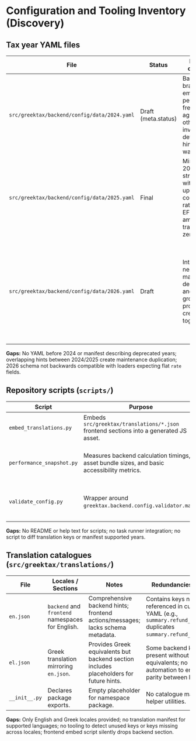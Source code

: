 # Configuration and Tooling Inventory (Discovery)

## Tax year YAML files

| File | Status | Notable contents | Redundancies / Gaps |
| --- | --- | --- | --- |
| `src/greektax/backend/config/data/2024.yaml` | Draft (meta.status) | Baseline brackets for employment, pension, freelance, agricultural, other, rental, investment; detailed hints and warnings. | Shares identical bracket tables and deduction hints with 2025; no explicit toggles/manifest references. |
| `src/greektax/backend/config/data/2025.yaml` | Final | Mirrors 2024 structure with updated contribution rates and EFKA amounts; trade fee zeroed out. | Retains full hint set even when fields are unchanged; lacks metadata for post-trade-fee transition; no manifest entry describing supported years. |
| `src/greektax/backend/config/data/2026.yaml` | Draft | Introduces nested rate matrices by dependants and age groups, provisional credits, and toggle flags. | Structure diverges from 2024/2025 (rates nested vs. flat); missing allowances/hints for deductions except dependents; pending confirmation flags but no consumer guidance. |

**Gaps:** No YAML before 2024 or manifest describing deprecated years; overlapping hints between 2024/2025 create maintenance duplication; 2026 schema not backwards compatible with loaders expecting flat `rate` fields.

## Repository scripts (`scripts/`)

| Script | Purpose | Notes | Redundancies / Gaps |
| --- | --- | --- | --- |
| `embed_translations.py` | Embeds `src/greektax/translations/*.json` frontend sections into a generated JS asset. | Writes to `src/frontend/assets/scripts/translations.generated.js`; lacks CLI options or diff detection. | No validation of placeholder usage; duplicates logic from localisation build steps once a module bundler is introduced. |
| `performance_snapshot.py` | Measures backend calculation timings, asset bundle sizes, and basic accessibility metrics. | Hard-coded sample payload and asset paths; imports backend service via path hack. | Not wired into CI; HTML scanner only counts ARIA usage (no assertions); partly overlaps with `docs/performance_baseline.md`. |
| `validate_config.py` | Wrapper around `greektax.backend.config.validator.main`. | Bootstraps `src` path for direct execution. | Only proxies to module; lacks CLI for selecting specific years; duplicates entrypoint logic once packaging is standardised. |

**Gaps:** No README or help text for scripts; no task runner integration; no script to diff translation keys or manifest supported years.

## Translation catalogues (`src/greektax/translations/`)

| File | Locales / Sections | Notes | Redundancies / Gaps |
| --- | --- | --- | --- |
| `en.json` | `backend` and `frontend` namespaces for English. | Comprehensive backend hints; frontend actions/messages; lacks schema metadata. | Contains keys not referenced in current YAML (e.g., `summary.refund_reduction` duplicates `summary.refund_due`). |
| `el.json` | Greek translation mirroring `en.json`. | Provides Greek equivalents but backend section includes placeholders for future hints. | Some backend keys present without frontend equivalents; no automation to ensure parity between locales. |
| `__init__.py` | Declares package exports. | Empty placeholder for namespace package. | No catalogue manifest or helper utilities. |

**Gaps:** Only English and Greek locales provided; no translation manifest for supported languages; no tooling to detect unused keys or keys missing across locales; frontend embed script silently drops backend section.
